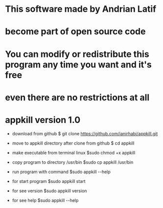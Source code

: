 # This software made by Andrian Latif 
# become part of open source code
# You can modify or redistribute this program any time you want and it's free 
# even there are no restrictions at all
# appkill version 1.0 

* download from github
$ git clone https://github.com/ianirhabi/appkill.git

* move to appkill directory after clone from github
$ cd appkill

* make executable from terminal linux 
$sudo chmod +x appkill

* copy program to directory /usr/bin
$sudo cp appkill /usr/bin

* run program with command
$sudo appkill --help

* for start program 
$sudo appkill start

* for see version
$sudo appkill version

* for see help
$sudo appkill --help